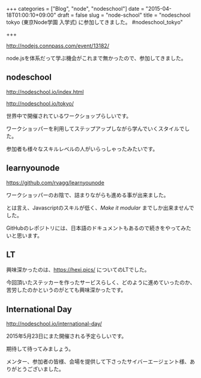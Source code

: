 +++
categories = ["Blog", "node", "nodeschool"]
date = "2015-04-18T01:00:10+09:00"
draft = false
slug = "node-school"
title = "nodeschool tokyo (東京Node学園 入学式) に参加してきました。 #nodeschool_tokyo"

+++

http://nodejs.connpass.com/event/13182/

node.jsを体系だって学ぶ機会がこれまで無かったので、参加してきました。

## nodeschool

http://nodeschool.io/index.html

http://nodeschool.io/tokyo/

世界中で開催されているワークショップらしいです。

ワークショッパーを利用してステップアップしながら学んでいくスタイルでした。

参加者も様々なスキルレベルの人がいらっしゃったみたいです。

## learnyounode

https://github.com/rvagg/learnyounode

ワークショッパーのお陰で、詰まりながらも進める事が出来ました。

とは言え、Javascriptのスキルが低く、*Make it modular* までしか出来ませんでした。

GitHubのレポジトリには、日本語のドキュメントもあるので続きをやってみたいと思います。

## LT

興味深かったのは、https://hexi.pics/ についてのLTでした。

今回頂いたステッカーを作ったサービスらしく、どのように進めていったのか、苦労したのかというのがとても興味深かったです。

## International Day

http://nodeschool.io/international-day/

2015年5月23日にまた開催される予定らしいです。

期待して待ってみましょう。

メンター、参加者の皆様、会場を提供して下さったサイバーエージェント様、ありがとうございました。
